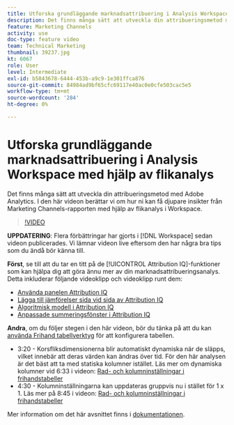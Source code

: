 ```yaml
---
title: Utforska grundläggande marknadsattribuering i Analysis Workspace med hjälp av flikanalys
description: Det finns många sätt att utveckla din attribueringsmetod med Adobe Analytics. I den här videon berättar vi om hur ni kan få djupare insikter från Marketing Channels-rapporten med hjälp av flikanalys i Workspace.
feature: Marketing Channels
activity: use
doc-type: feature video
team: Technical Marketing
thumbnail: 39237.jpg
kt: 6067
role: User
level: Intermediate
exl-id: b5843678-6444-453b-a9c9-1e301ffca876
source-git-commit: 84984ad9bf65cfc69117e40ac0e0cfe503cac5e5
workflow-type: tm+mt
source-wordcount: '284'
ht-degree: 0%

---
```


# Utforska grundläggande marknadsattribuering i Analysis Workspace med hjälp av flikanalys

Det finns många sätt att utveckla din attribueringsmetod med Adobe Analytics. I den här videon berättar vi om hur ni kan få djupare insikter från Marketing Channels-rapporten med hjälp av flikanalys i Workspace.

>[!VIDEO](https://video.tv.adobe.com/v/39237/?quality=12&learn=on)

**UPPDATERING**: Flera förbättringar har gjorts i [!DNL Workspace] sedan videon publicerades. Vi lämnar videon live eftersom den har några bra tips som du ändå bör känna till.

**Först**, se till att du tar en titt på de [!UICONTROL Attribution IQ]-funktioner som kan hjälpa dig att göra ännu mer av din marknadsattribueringsanalys. Detta inkluderar följande videoklipp och videoklipp runt dem:

* [Använda panelen Attribution IQ](using-the-attribution-iq-panel.md)
* [Lägga till jämförelser sida vid sida av Attribution IQ](adding-side-by-side-comparisons-of-attribution-iq-models.md)
* [Algoritmisk modell i Attribution IQ](algorithmic-model-in-attribution-iq.md)
* [Anpassade summeringsfönster i Attribution IQ](custom-lookback-windows-in-attribution-iq.md)

**Andra**, om du följer stegen i den här videon, bör du tänka på att du kan [använda Frihand tabellverktyg](../building-freeform-tables/using-the-freeform-table-builder-in-analysis-workspace.md) för att konfigurera tabellen.

* 3:20 - Korsfliksdimensionerna blir automatiskt dynamiska när de släpps, vilket innebär att deras värden kan ändras över tid. För den här analysen är det bäst att ta med statiska kolumner istället. Läs mer om dynamiska kolumner vid 6:33 i videon: [Rad- och kolumninställningar i frihandstabeller](../building-freeform-tables/row-and-column-settings-in-freeform-tables.md)
* 4:30 - Kolumninställningarna kan uppdateras gruppvis nu i stället för 1 x 1. Läs mer på 8:45 i videon: [Rad- och kolumninställningar i frihandstabeller](../building-freeform-tables/row-and-column-settings-in-freeform-tables.md)

Mer information om det här avsnittet finns i [dokumentationen](https://experienceleague.adobe.com/docs/analytics/analyze/analysis-workspace/attribution/models.html?lang=sv-SE).
